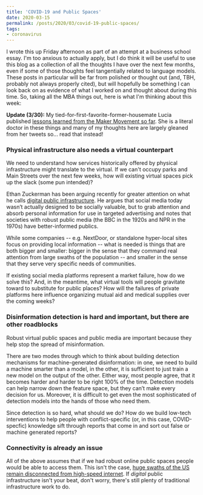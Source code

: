 ```yaml
---
title: 'COVID-19 and Public Spaces'
date: 2020-03-15
permalink: /posts/2020/03/covid-19-public-spaces/
tags:
- coronavirus
---
```


I wrote this up Friday afternoon as part of an attempt at a business school essay. I'm too anxious to actually apply, but I do think it will be useful to use this blog as a collection of all the thoughts I have over the next few months, even if some of those thoughts feel tangentially related to language models. These posts in particular will be far from polished or thought out (and, TBH, probably not always properly cited), but will hopefully be something I can look back on as evidence of what I worked on and thought about during this time. So, taking all the MBA things out, here is what I'm thinking about this week:

**Update (3/30):** My tied-for-first-favorite-former-housemate Lucia published [lessons learned from the Maker Movement so far](https://medium.com/@lucia.m.corsini?source=post_page-----98a78a21fae6----------------------). She is a literal doctor in these things and many of my thoughts here are largely gleaned from her tweets so... read that instead!

### Physical infrastructure also needs a virtual counterpart

We need to understand how services historically offered by physical infrastructure might translate to the virtual. If we can't occupy parks and Main Streets over the next few weeks, how will existing virtual spaces pick up the slack (some pun intended)?

Ethan Zuckerman has been arguing recently for greater attention on what he calls [digital public infrastructure](https://knightcolumbia.org/content/the-case-for-digital-public-infrastructure). He argues that social media today wasn’t actually designed to be socially valuable, but to grab attention and absorb personal information for use in targeted advertising and notes that societies with robust public media (the BBC in the 1920s and NPR in the 1970s) have better-informed publics.

While some companies -- e.g. NextDoor, or standalone hyper-local sites focus on providing local information -- what is needed is things that are both bigger and smaller: bigger in the sense that they command real attention from large swaths of the population -- and smaller in the sense that they serve very specific needs of communities.

If existing social media platforms represent a market failure, how do we solve this? And, in the meantime, what virtual tools will people gravitate toward to substitute for public places? How will the failures of private platforms here influence organizing mutual aid and medical supplies over the coming weeks?

### Disinformation detection is hard and important, but there are other roadblocks

Robust virtual public spaces and public media are important because they help stop the spread of misinformation.

There are two modes through which to think about building detection mechanisms for machine-generated disinformation: in one, we need to build a machine smarter than a model, in the other, it is sufficient to just train a new model on the output of the other. Either way, most people agree, that it becomes harder and harder to be right 100% of the time. Detection models can help narrow down the feature space, but they can’t make every decision for us. Moreover, it is difficult to get even the most sophisticated of detection models into the hands of those who need them. 

Since detection is so hard, what should we do? How do we build low-tech interventions to help people with conflict-specific (or, in this case, COVID-specfic) knowledge sift through reports that come in and sort out false or machine generated reports? 

### Connectivity is already an issue

All of the above assumes that if we had robust online public spaces people would be able to access them. This isn't the case, [huge swaths of the US remain disconnected from high-speed internet]([https://www.brookings.edu/wp-content/uploads/2017/09/broadbandreport_september2017.pdf](https://www.brookings.edu/wp-content/uploads/2017/09/broadbandreport_september2017.pdf)). If *digital* public infrastructure isn't your beat, don't worry,  there's still plenty of traditional infrastructure work to do.

